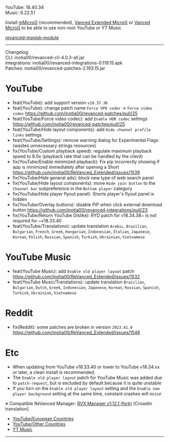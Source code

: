 YouTube: 18.40.34  
Music: 6.22.51  


Install [mMicroG](https://github.com/inotia00/mMicroG/releases) (recommended), [Vanced Extended MicroG](https://github.com/inotia00/VancedMicroG/releases) or [Vanced MicroG](https://github.com/TeamVanced/VancedMicroG/releases) to be able to use non-root YouTube or YT Music  

[revanced-magisk-module](https://github.com/j-hc/revanced-magisk-module)  

---
Changelog:  
CLI: inotia00/revanced-cli-4.0.3-all.jar  
Integrations: inotia00/revanced-integrations-0.119.15.apk  
Patches: inotia00/revanced-patches-2.193.15.jar  

YouTube
==
- feat(YouTube): add support version `v18.37.36`
- feat(YouTube): change patch name `Force VP9 codec` → `Force video codec` https://github.com/inotia00/revanced-patches/pull/25
- feat(YouTube/Force video codec): add `Enable HDR codec` settings https://github.com/inotia00/revanced-patches/pull/25
- feat(YouTube/Hide layout components): add `Hide channel profile links` settings
- feat(YouTube/Settings): remove warning dialog for Experimental Flags (wastes unnecessary strings resources)
- fix(YouTube/Custom playback speed): regulate maximum playback speed to 8.0x (playback rate that can be handled by the client)
- fix(YouTube/Enable minimized playback): Fix pip incorrectly showing if app is minimized immediately after opening a Short https://github.com/inotia00/ReVanced_Extended/issues/1539
- fix(YouTube/Hide general ads): block new type of web search panel
- fix(YouTube/Hide layout components): move `Hide join button` to the `Channel bar` subpreference in the `Bottom player` category
- fix(YouTube/Hide player flyout panel): Shorts player's flyout panel is hidden
- fix(YouTube/Overlay buttons): disable PiP when click external download button https://github.com/inotia00/revanced-integrations/pull/23
- fix(YouTube/Return YouTube Dislike): RYD patch for v18.34.38~ is not required for ~v18.33.40
- feat(YouTube/Translations): update translation
`Arabic`, `Brazilian`, `Bulgarian`, `French`, `Greek`, `Hungarian`, `Indonesian`, `Italian`, `Japanese`, `Korean`, `Polish`, `Russian`, `Spanish`, `Turkish`, `Ukrainian`, `Vietnamese`


YouTube Music
==
- feat(YouTube Music): add `Enable old player layout` patch https://github.com/inotia00/ReVanced_Extended/issues/1532
- feat(YouTube Music/Translations): update translation
`Brazilian`, `Bulgarian`, `Dutch`, `Greek`, `Indonesian`, `Japanese`, `Korean`, `Russian`, `Spanish`, `Turkish`, `Ukrainian`, `Vietnamese`


Reddit
==
- fix(Reddit): some patches are broken in version `2023.41.0` https://github.com/inotia00/ReVanced_Extended/issues/1546


Etc
==
- When updating from YouTube v18.33.40 or lower to YouTube v18.34.xx or later, a clean install is recommended.
- The `Enable old player layout` patch for YouTube Music was added due to `patch-request`, but is excluded by default because it is quite unstable
- If you turn on the `Enable old player layout` setting and the `Enable new player background` setting at the same time, constant crashes will occur


※ Compatible ReVanced Manager: [RVX Manager v1.12.1 (fork)](https://github.com/inotia00/revanced-manager/releases/tag/v1.12.1)
[Crowdin translation]
- [YouTube/European Countries](https://crowdin.com/project/revancedextendedeu)
- [YouTube/Other Countries](https://crowdin.com/project/revancedextended)
- [YT Music](https://crowdin.com/project/revanced-music-extended)


---  
